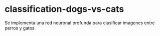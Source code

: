 # classification-dogs-vs-cats
Se implementa una red neuronal profunda para clasificar imagenes entre perros y gatos
